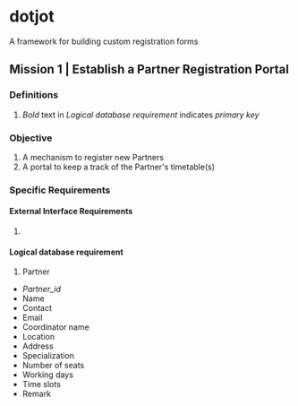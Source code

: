 # dotjot
A framework for building custom registration forms

## Mission 1 | Establish a Partner Registration Portal

### Definitions

1. *Bold* text in _Logical database requirement_ indicates *primary key*

### Objective

1. A mechanism to register new Partners
2. A portal to keep a track of the Partner's timetable(s)

### Specific Requirements

#### External Interface Requirements
1.

#### Logical database requirement
1. Partner
  - *Partner_id*
  - Name
  - Contact
  - Email
  - Coordinator name
  - Location
  - Address
  - Specialization
  - Number of seats
  - Working days
  - Time slots
  - Remark
